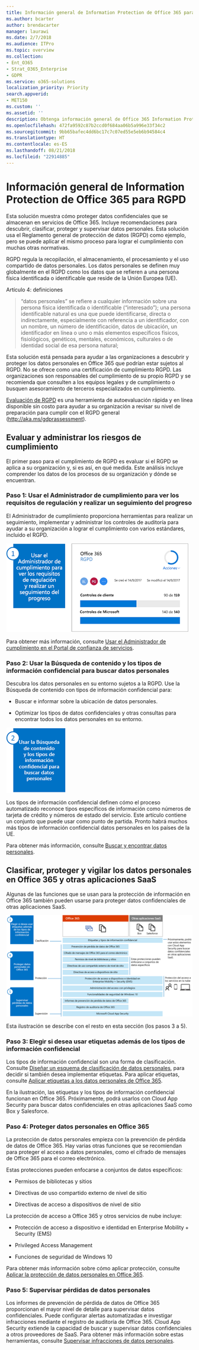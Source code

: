 ```yaml
---
title: Información general de Information Protection de Office 365 para RGPD
ms.author: bcarter
author: brendacarter
manager: laurawi
ms.date: 2/7/2018
ms.audience: ITPro
ms.topic: overview
ms.collection:
- Ent_O365
- Strat_O365_Enterprise
- GDPR
ms.service: o365-solutions
localization_priority: Priority
search.appverid:
- MET150
ms.custom: ''
ms.assetid: ''
description: Obtenga información general de Office 365 Information Protection para RGPD. Aprenda a descubrir, clasificar, proteger y vigilar los datos personales.
ms.openlocfilehash: 472fa9592c87b2ccd0f684aa06b5a996e33f34c2
ms.sourcegitcommit: 9bb65bafec4dd6bc17c7c07ed55e5eb6b94584c4
ms.translationtype: HT
ms.contentlocale: es-ES
ms.lasthandoff: 08/21/2018
ms.locfileid: "22914885"
---
```

# <a name="overview-of-office-365-information-protection-for-gdpr"></a>Información general de Information Protection de Office 365 para RGPD

Esta solución muestra cómo proteger datos confidenciales que se almacenan en servicios de Office 365. Incluye recomendaciones para descubrir, clasificar, proteger y supervisar datos personales. Esta solución usa el Reglamento general de protección de datos (RGPD) como ejemplo, pero se puede aplicar el mismo proceso para lograr el cumplimiento con muchas otras normativas.

RGPD regula la recopilación, el almacenamiento, el procesamiento y el uso compartido de datos personales. Los datos personales se definen muy globalmente en el RGPD como los datos que se refieren a una persona física identificada o identificable que reside de la Unión Europea (UE).

Artículo 4: definiciones

> “datos personales” se refiere a cualquier información sobre una persona física identificada o identificable (“interesado”); una persona identificable natural es una que puede identificarse, directa o indirectamente, especialmente con referencia a un identificador, con un nombre, un número de identificación, datos de ubicación, un identificador en línea o uno o más elementos específicos físicos, fisiológicos, genéticos, mentales, económicos, culturales o de identidad social de esa persona natural;

Esta solución está pensada para ayudar a las organizaciones a descubrir y proteger los datos personales en Office 365 que podrían estar sujetos al RGPD. No se ofrece como una certificación de cumplimiento RGPD. Las organizaciones son responsables del cumplimiento de su propio RGPD y se recomienda que consulten a los equipos legales y de cumplimiento o busquen asesoramiento de terceros especializados en cumplimiento.

[Evaluación de RGPD](https://assessment.microsoft.com/gdpr-compliance) es una herramienta de autoevaluación rápida y en línea disponible sin costo para ayudar a su organización a revisar su nivel de preparación para cumplir con el RGPD general (<http://aka.ms/gdprassessment>).

## <a name="assess-and-manage-your-compliance-risk"></a>Evaluar y administrar los riesgos de cumplimiento

El primer paso para el cumplimiento de RGPD es evaluar si el RGPD se aplica a su organización y, si es así, en qué medida. Este análisis incluye comprender los datos de los procesos de su organización y dónde se encuentran.

### <a name="step-1--use-compliance-manager-to-view-the-regulation-requirements-and-track-your-progress"></a>Paso 1: Usar el Administrador de cumplimiento para ver los requisitos de regulación y realizar un seguimiento del progreso

El Administrador de cumplimiento proporciona herramientas para realizar un seguimiento, implementar y administrar los controles de auditoría para ayudar a su organización a lograr el cumplimiento con varios estándares, incluido el RGPD.

![Usar el Administrador de cumplimiento para ver los requisitos y seguir el progreso](Media/Overview-image1.png)

Para obtener más información, consulte [Usar el Administrador de cumplimiento en el Portal de confianza de servicios](https://support.office.com/es-ES/article/Use-Compliance-Manager-in-the-Service-Trust-Portal-Preview-5756d342-5af9-4496-82e8-4dd50fa39942). 

### <a name="step-2--use-content-search-and-sensitive-information-types-to-find-personal-data"></a>Paso 2: Usar la Búsqueda de contenido y los tipos de información confidencial para buscar datos personales 

Descubra los datos personales en su entorno sujetos a la RGPD. Use la Búsqueda de contenido con tipos de información confidencial para:

-   Buscar e informar sobre la ubicación de datos personales.

-   Optimizar los tipos de datos confidenciales y otras consultas para encontrar todos los datos personales en su entorno.

![Usar la Búsqueda de contenido y los tipos de información confidencial para buscar datos personales](Media/Overview-image2.png)

Los tipos de información confidencial definen cómo el proceso automatizado reconoce tipos específicos de información como números de tarjeta de crédito y números de estado del servicio. Este artículo contiene un conjunto que puede usar como punto de partida. Pronto habrá muchos más tipos de información confidencial datos personales en los países de la UE.

Para obtener más información, consulte [Buscar y encontrar datos personales](search-for-and-find-personal-data.md). 

## <a name="classify-protect-and-monitor-personal-data-in-office-365-and-other-saas-apps"></a>Clasificar, proteger y vigilar los datos personales en Office 365 y otras aplicaciones SaaS

Algunas de las funciones que se usan para la protección de información en Office 365 también pueden usarse para proteger datos confidenciales de otras aplicaciones SaaS.

![Clasificar, proteger y vigilar datos personales](Media/Overview-image3.png)

Esta ilustración se describe con el resto en esta sección (los pasos 3 a 5).

### <a name="step-3--decide-if-you-want-to-use-labels-in-addition-to-sensitive-information-types"></a>Paso 3: Elegir si desea usar etiquetas además de los tipos de información confidencial

Los tipos de información confidencial son una forma de clasificación. Consulte [Diseñar un esquema de clasificación de datos personales](architect-a-classification-schema-for-personal-data.md), para decidir si también desea implementar etiquetas. Para aplicar etiquetas, consulte [Aplicar etiquetas a los datos personales de Office 365](apply-labels-to-personal-data-in-office-365.md).

En la ilustración, las etiquetas y los tipos de información confidencial funcionan en Office 365. Próximamente, podrá usarlos con Cloud App Security para buscar datos confidenciales en otras aplicaciones SaaS como Box y Salesforce.

### <a name="step-4--protect-personal-data-in-office-365"></a>Paso 4: Proteger datos personales en Office 365 

La protección de datos personales empieza con la prevención de pérdida de datos de Office 365. Hay varias otras funciones que se recomiendan para proteger el acceso a datos personales, como el cifrado de mensajes de Office 365 para el correo electrónico.

Estas protecciones pueden enfocarse a conjuntos de datos específicos:

-   Permisos de bibliotecas y sitios

-   Directivas de uso compartido externo de nivel de sitio

-   Directivas de acceso a dispositivos de nivel de sitio

La protección de acceso a Office 365 y otros servicios de nube incluye:

-   Protección de acceso a dispositivo e identidad en Enterprise Mobility + Security (EMS)

-   Privileged Access Management

-   Funciones de seguridad de Windows 10

Para obtener más información sobre cómo aplicar protección, consulte [Aplicar la protección de datos personales en Office 365](apply-protection-to-personal-data-in-office-365.md).

### <a name="step-5--monitor-for-leaks-of-personal-data"></a>Paso 5: Supervisar pérdidas de datos personales

Los informes de prevención de pérdida de datos de Office 365 proporcionan el mayor nivel de detalle para supervisar datos confidenciales. Puede configurar alertas automatizadas e investigar infracciones mediante el registro de auditoría de Office 365. Cloud App Security extiende la capacidad de buscar y supervisar datos confidenciales a otros proveedores de SaaS. Para obtener más información sobre estas herramientas, consulte [Supervisar infracciones de datos personales](monitor-for-leaks-of-personal-data.md).
